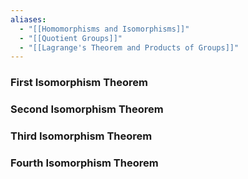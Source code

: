 ```yaml
---
aliases:
  - "[[Homomorphisms and Isomorphisms]]"
  - "[[Quotient Groups]]"
  - "[[Lagrange's Theorem and Products of Groups]]"
---
```

### First Isomorphism Theorem


### Second Isomorphism Theorem


### Third Isomorphism Theorem


### Fourth Isomorphism Theorem

